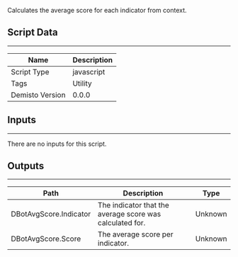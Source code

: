 Calculates the average score for each indicator from context.

## Script Data
---

| **Name** | **Description** |
| --- | --- |
| Script Type | javascript |
| Tags | Utility |
| Demisto Version | 0.0.0 |

## Inputs
---
There are no inputs for this script.

## Outputs
---

| **Path** | **Description** | **Type** |
| --- | --- | --- |
| DBotAvgScore.Indicator | The indicator that the average score was calculated for. | Unknown |
| DBotAvgScore.Score | The average score per indicator. | Unknown |
